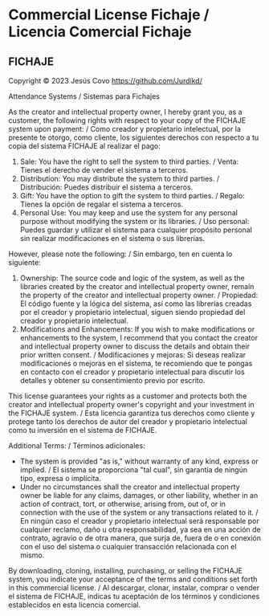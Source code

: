 # Commercial License Fichaje / Licencia Comercial Fichaje
## FICHAJE

Copyright © 2023 Jesús Covo https://github.com/Jurdikd/

Attendance Systems / Sistemas para Fichajes

As the creator and intellectual property owner, I hereby grant you, as a customer, the following rights with respect to your copy of the FICHAJE system upon payment: / Como creador y propietario intelectual, por la presente te otorgo, como cliente, los siguientes derechos con respecto a tu copia del sistema FICHAJE al realizar el pago:

1. Sale: You have the right to sell the system to third parties. / Venta: Tienes el derecho de vender el sistema a terceros.
2. Distribution: You may distribute the system to third parties. / Distribución: Puedes distribuir el sistema a terceros.
3. Gift: You have the option to gift the system to third parties. / Regalo: Tienes la opción de regalar el sistema a terceros.
4. Personal Use: You may keep and use the system for any personal purpose without modifying the system or its libraries. / Uso personal: Puedes guardar y utilizar el sistema para cualquier propósito personal sin realizar modificaciones en el sistema o sus librerías.

However, please note the following: / Sin embargo, ten en cuenta lo siguiente:

1. Ownership: The source code and logic of the system, as well as the libraries created by the creator and intellectual property owner, remain the property of the creator and intellectual property owner. / Propiedad: El código fuente y la lógica del sistema, así como las librerías creadas por el creador y propietario intelectual, siguen siendo propiedad del creador y propietario intelectual.
2. Modifications and Enhancements: If you wish to make modifications or enhancements to the system, I recommend that you contact the creator and intellectual property owner to discuss the details and obtain their prior written consent. / Modificaciones y mejoras: Si deseas realizar modificaciones o mejoras en el sistema, te recomiendo que te pongas en contacto con el creador y propietario intelectual para discutir los detalles y obtener su consentimiento previo por escrito.

This license guarantees your rights as a customer and protects both the creator and intellectual property owner's copyright and your investment in the FICHAJE system. / Esta licencia garantiza tus derechos como cliente y protege tanto los derechos de autor del creador y propietario intelectual como tu inversión en el sistema de FICHAJE.

Additional Terms: / Términos adicionales:
- The system is provided "as is," without warranty of any kind, express or implied. / El sistema se proporciona "tal cual", sin garantía de ningún tipo, expresa o implícita.
- Under no circumstances shall the creator and intellectual property owner be liable for any claims, damages, or other liability, whether in an action of contract, tort, or otherwise, arising from, out of, or in connection with the use of the system or any transactions related to it. / En ningún caso el creador y propietario intelectual será responsable por cualquier reclamo, daño u otra responsabilidad, ya sea en una acción de contrato, agravio o de otra manera, que surja de, fuera de o en conexión con el uso del sistema o cualquier transacción relacionada con el mismo.

By downloading, cloning, installing, purchasing, or selling the FICHAJE system, you indicate your acceptance of the terms and conditions set forth in this commercial license. / Al descargar, clonar, instalar, comprar o vender el sistema de FICHAJE, indicas tu aceptación de los términos y condiciones establecidos en esta licencia comercial.
